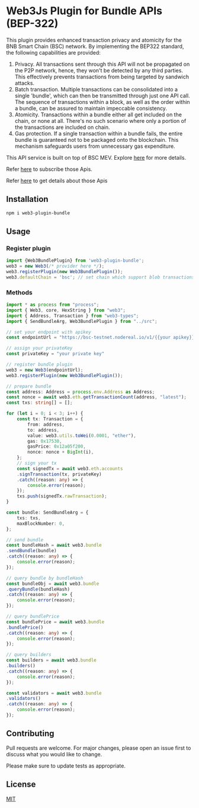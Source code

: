 Web3Js Plugin for Bundle APIs (BEP-322)
===========

This plugin provides enhanced transaction privacy and atomicity for the BNB Smart Chain (BSC) network. By implementing the BEP322 standard, the following capabilities are provided:
1. Privacy. All transactions sent through this API will not be propagated on the P2P network, hence, they won't be detected by any third parties. This effectively prevents transactions from being targeted by sandwich attacks.
2. Batch transaction. Multiple transactions can be consolidated into a single 'bundle', which can then be transmitted through just one API call. The sequence of transactions within a block, as well as the order within a bundle, can be assured to maintain impeccable consistency.
3. Atomicity. Transactions within a bundle either all get included on the chain, or none at all. There's no such scenario where only a portion of the transactions are included on chain.
4. Gas protection. If a single transaction within a bundle fails, the entire bundle is guaranteed not to be packaged onto the blockchain. This mechanism safeguards users from unnecessary gas expenditure.

This API service is built on top of BSC MEV. Explore [here](https://docs.bnbchain.org/docs/mev/overview/) for more details.

Refer [here](https://nodereal.io/api-marketplace/bsc-bundle-service-api) to subscribe those Apis.

Refer [here](https://docs.nodereal.io/reference/bsc-bundle-service-api) to get details about those Apis

## Installation
```bash
npm i web3-plugin-bundle
```

## Usage

### Register plugin
```typescript
import {Web3BundlePlugin} from 'web3-plugin-bundle';
web3 = new Web3(/* provider here */);
web3.registerPlugin(new Web3BundlePlugin());
web3.defaultChain = 'bsc'; // set chain which support blob transactions
```

### Methods

```typescript
import * as process from "process";
import { Web3, core, HexString } from "web3";
import { Address, Transaction } from "web3-types";
import { SendBundleArg, Web3BundlePlugin } from "../src";

// set your endpoint with apikey
const endpointUrl = "https://bsc-testnet.nodereal.io/v1/{{your apikey}}"

// assign your privateKey
const privateKey = "your private key"

// register bundle plugin
web3 = new Web3(endpointUrl);
web3.registerPlugin(new Web3BundlePlugin());

// prepare bundle
const address: Address = process.env.Address as Address;
const nonce = await web3.eth.getTransactionCount(address, "latest");
const txs: string[] = [];

for (let i = 0; i < 3; i++) {
	const tx: Transaction = {
		from: address,
		to: address,
		value: web3.utils.toWei(0.0001, "ether"),
		gas: 0x17530,
		gasPrice: 0x12a05f200,
		nonce: nonce + BigInt(i),
	};
	// sign your tx
	const signedTx = await web3.eth.accounts
	.signTransaction(tx, privateKey)
	.catch((reason: any) => {
		console.error(reason);
	});
	txs.push(signedTx.rawTransaction);
}

const bundle: SendBundleArg = {
	txs: txs,
	maxBlockNumber: 0,
};

// send bundle
const bundleHash = await web3.bundle
.sendBundle(bundle)
.catch((reason: any) => {
	console.error(reason);
});

// query bundle by bundleHash
const bundleObj = await web3.bundle
.queryBundle(bundleHash)
.catch((reason: any) => {
	console.error(reason);
});

// query bundlePrice
const bundlePrice = await web3.bundle
.bundlePrice()
.catch((reason: any) => {
	console.error(reason);
});

// query builders
const builders = await web3.bundle
.builders()
.catch((reason: any) => {
	console.error(reason);
});

const validators = await web3.bundle
.validators()
.catch((reason: any) => {
	console.error(reason);
});
```

Contributing
------------

Pull requests are welcome. For major changes, please open an issue first
to discuss what you would like to change.

Please make sure to update tests as appropriate.

License
-------

[MIT](https://choosealicense.com/licenses/mit/)